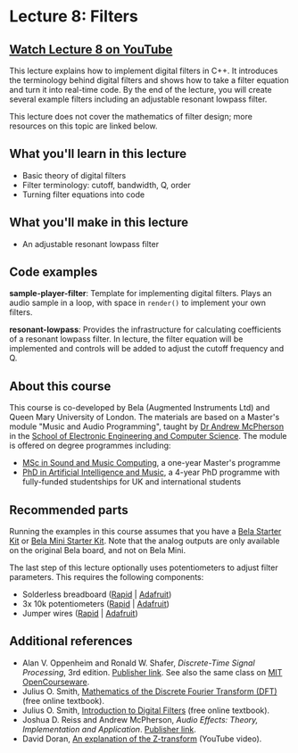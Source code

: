 # Lecture 8: Filters

## [Watch Lecture 8 on YouTube](https://www.youtube.com/watch?v=XVOdqJy-Rfg)

This lecture explains how to implement digital filters in C++. It introduces the terminology behind digital filters and shows how to take a filter equation and turn it into real-time code. By the end of the lecture, you will create several example filters including an adjustable resonant lowpass filter.

This lecture does not cover the mathematics of filter design; more resources on this topic are linked below.

## What you'll learn in this lecture

* Basic theory of digital filters
* Filter terminology: cutoff, bandwidth, Q, order
* Turning filter equations into code

## What you'll make in this lecture

* An adjustable resonant lowpass filter

## Code examples

**sample-player-filter**: Template for implementing digital filters. Plays an audio sample in a loop, with space in `render()` to implement your own filters.

**resonant-lowpass**: Provides the infrastructure for calculating coefficients of a resonant lowpass filter. In lecture, the filter equation will be implemented and controls will be added to adjust the cutoff frequency and Q.

## About this course

This course is co-developed by Bela (Augmented Instruments Ltd) and Queen Mary University of London. The materials are based on a Master's module "Music and Audio Programming", taught by [Dr Andrew McPherson](http://instrumentslab.org) in the [School of Electronic Engineering and Computer Science](http://www.eecs.qmul.ac.uk). The module is offered on degree programmes including:

* [MSc in Sound and Music Computing](https://www.qmul.ac.uk/postgraduate/taught/coursefinder/courses/129308.html), a one-year Master's programme
* [PhD in Artificial Intelligence and Music](http://www.aim.qmul.ac.uk), a 4-year PhD programme with fully-funded studentships for UK and international students

## Recommended parts

Running the examples in this course assumes that you have a [Bela Starter Kit](https://shop.bela.io/products/bela-starter-kit) or [Bela Mini Starter Kit](https://shop.bela.io/products/bela-mini-starter-kit). Note that the analog outputs are only available on the original Bela board, and not on Bela Mini.

The last step of this lecture optionally uses potentiometers to adjust filter parameters. This requires the following components:

* Solderless breadboard ([Rapid](https://www.rapidonline.com/rapid-tp-039-solderless-breadboard-transparent-400-points-34-0671) | [Adafruit](https://www.adafruit.com/product/64))
* 3x 10k potentiometers ([Rapid](https://www.rapidonline.com/taiwan-alpha-rv16af-10k-lin-16mm-metal-case-pcb-potentiometer-65-0715) | [Adafruit](https://www.adafruit.com/product/4133))
* Jumper wires ([Rapid](https://www.rapidonline.com/rapid-jw-003-breadboard-jumper-wires-bundle-of-75-34-0673) | [Adafruit](https://www.adafruit.com/product/153))

## Additional references

* Alan V. Oppenheim and Ronald W. Shafer, *Discrete-Time Signal Processing*, 3rd edition. [Publisher link](http://www.pearsonhighered.com/product?ISBN=0131988425). See also the same class on [MIT OpenCourseware](https://ocw.mit.edu/courses/electrical-engineering-and-computer-science/6-341-discrete-time-signal-processing-fall-2005/).
* Julius O. Smith, [Mathematics of the Discrete Fourier Transform (DFT)](https://ccrma.stanford.edu/~jos/mdft/) (free online textbook).
* Julius O. Smith, [Introduction to Digital Filters](https://ccrma.stanford.edu/~jos/filters/) (free online textbook).
* Joshua D. Reiss and Andrew McPherson, *Audio Effects: Theory, Implementation and Application*. [Publisher link](https://www.taylorfrancis.com/books/9780429097232).
* David Doran, [An explanation of the Z-transform](https://www.youtube.com/watch?v=B4IyRw1zvvA) (YouTube video).